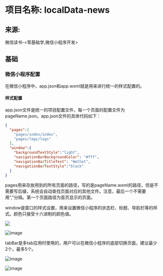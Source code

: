 # 项目名称: localData-news

## 来源:

微信读书-<零基础学,微信小程序开发>



## 基础

### 微信小程序配置

在微信小程序中，app.json和app.wxml就是用来进行统一的样式配置的。

#### 样式配置

app.json文件是统一的项目配置文件，每一个页面的配置文件为pageName.json。app.json文件的具体代码如下：

```json
{
  "pages":[
    "pages/index/index",
    "pages/logs/logs"
  ],
  "window":{
    "backgroundTextStyle":"light",
    "navigationBarBackgroundColor": "#fff",
    "navigationBarTitleText": "WeChat",
    "navigationBarTextStyle":"black"
  }
}
```

pages用来存放用到的所有页面的路径，写的是pageName.wxml的路径，但是不需要写后缀，系统会自动查找页面对应的其他文件。注意，最后一个不需要用“,”分隔。第一个页面路径为首页显示的页面。

window是窗口的样式设置，用来设置微信小程序的状态栏、标题、导航栏等的样式。颜色只接受十六进制的颜色值。

![](https://cdn.staticaly.com/gh/aotushi/image-hosting@master/documentation/image.3jxv81cwewu0.webp)



![image](https://cdn.staticaly.com/gh/aotushi/image-hosting@master/documentation/image.36n4vdpfn7u0.webp)

tabBar是多tab应用时使用的，用户可以在微信小程序的底部切换页面，建议最少2个，最多5个。

![image](https://cdn.staticaly.com/gh/aotushi/image-hosting@master/documentation/image.5vlz9n9yec00.webp)



![image](https://cdn.staticaly.com/gh/aotushi/image-hosting@master/documentation/image.yeoz44sb0kw.webp)

























































